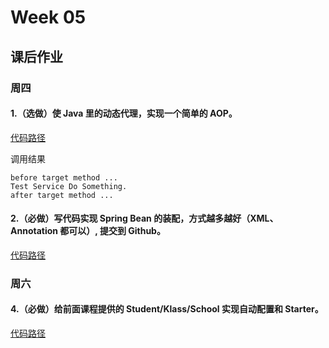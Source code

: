 # Week 05
## 课后作业
### 周四
#### 1.（选做）使 Java 里的动态代理，实现一个简单的 AOP。

[代码路径](./src/main/java/com/example/springweek05/myproxy)

调用结果
```text
before target method ...
Test Service Do Something.
after target method ...
```

#### 2.（必做）写代码实现 Spring Bean 的装配，方式越多越好（XML、Annotation 都可以）, 提交到 Github。

[代码路径](./src/main/java/com/example/springweek05/bean)

### 周六
#### 4.（必做）给前面课程提供的 Student/Klass/School 实现自动配置和 Starter。
[代码路径](./src/main/java/com/example/springweek05/autoconfig)
